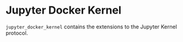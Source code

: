# Jupyter Docker Kernel

`jupyter_docker_kernel` contains the extensions to the Jupyter Kernel protocol.


